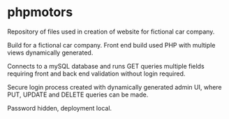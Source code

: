 # phpmotors
Repository of files used in creation of website for fictional car company.

Build for a fictional car company.
Front end build used PHP with multiple views
dynamically generated.

Connects to a mySQL database and runs GET queries multiple fields requiring front and 
back end validation without login required. 

Secure login process created with 
dynamically generated admin UI, where PUT,
UPDATE and DELETE queries can be made.

Password hidden, deployment local. 
